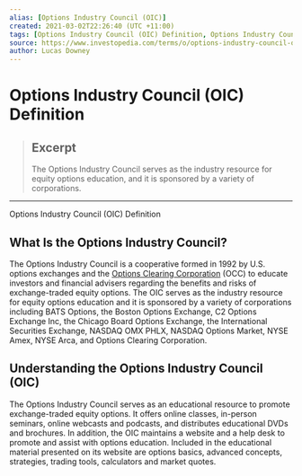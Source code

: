 ```yaml
---
alias: [Options Industry Council (OIC)]
created: 2021-03-02T22:26:40 (UTC +11:00)
tags: [Options Industry Council (OIC) Definition, Options Industry Council (OIC) Definition]
source: https://www.investopedia.com/terms/o/options-industry-council-oic.asp
author: Lucas Downey
---
```


# Options Industry Council (OIC) Definition

> ## Excerpt
> The Options Industry Council serves as the industry resource for equity options education, and it is sponsored by a variety of corporations.

---

Options Industry Council (OIC) Definition
## What Is the Options Industry Council?

The Options Industry Council is a cooperative formed in 1992 by U.S. options exchanges and the [Options Clearing Corporation](https://www.investopedia.com/terms/o/occ.asp) (OCC) to educate investors and financial advisers regarding the benefits and risks of exchange-traded equity options. The OIC serves as the industry resource for equity options education and it is sponsored by a variety of corporations including BATS Options, the Boston Options Exchange, C2 Options Exchange Inc, the Chicago Board Options Exchange, the International Securities Exchange, NASDAQ OMX PHLX, NASDAQ Options Market, NYSE Amex, NYSE Arca, and Options Clearing Corporation.

## Understanding the Options Industry Council (OIC)

The Options Industry Council serves as an educational resource to promote exchange-traded equity options. It offers online classes, in-person seminars, online webcasts and podcasts, and distributes educational DVDs and brochures. In addition, the OIC maintains a website and a help desk to promote and assist with options education. Included in the educational material presented on its website are options basics, advanced concepts, strategies, trading tools, calculators and market quotes.
